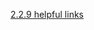[2.2.9 helpful links](/appium/02_ruby_appium_native_android_automation/02_appium_ruby_console/09_helpful_links.md)